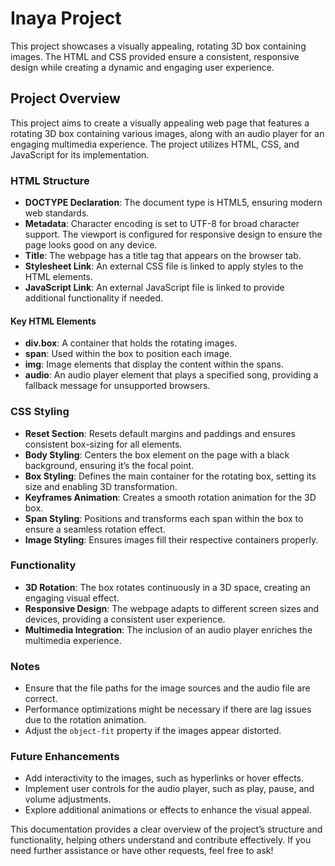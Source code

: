 # Inaya Project

This project showcases a visually appealing, rotating 3D box containing images. The HTML and CSS provided ensure a consistent, responsive design while creating a dynamic and engaging user experience.

## Project Overview

This project aims to create a visually appealing web page that features a rotating 3D box containing various images, along with an audio player for an engaging multimedia experience. The project utilizes HTML, CSS, and JavaScript for its implementation.

### HTML Structure

- **DOCTYPE Declaration**: The document type is HTML5, ensuring modern web standards.
- **Metadata**: Character encoding is set to UTF-8 for broad character support. The viewport is configured for responsive design to ensure the page looks good on any device.
- **Title**: The webpage has a title tag that appears on the browser tab.
- **Stylesheet Link**: An external CSS file is linked to apply styles to the HTML elements.
- **JavaScript Link**: An external JavaScript file is linked to provide additional functionality if needed.

#### Key HTML Elements

- **div.box**: A container that holds the rotating images.
- **span**: Used within the box to position each image.
- **img**: Image elements that display the content within the spans.
- **audio**: An audio player element that plays a specified song, providing a fallback message for unsupported browsers.

### CSS Styling

- **Reset Section**: Resets default margins and paddings and ensures consistent box-sizing for all elements.
- **Body Styling**: Centers the box element on the page with a black background, ensuring it’s the focal point.
- **Box Styling**: Defines the main container for the rotating box, setting its size and enabling 3D transformation.
- **Keyframes Animation**: Creates a smooth rotation animation for the 3D box.
- **Span Styling**: Positions and transforms each span within the box to ensure a seamless rotation effect.
- **Image Styling**: Ensures images fill their respective containers properly.

### Functionality

- **3D Rotation**: The box rotates continuously in a 3D space, creating an engaging visual effect.
- **Responsive Design**: The webpage adapts to different screen sizes and devices, providing a consistent user experience.
- **Multimedia Integration**: The inclusion of an audio player enriches the multimedia experience.

### Notes

- Ensure that the file paths for the image sources and the audio file are correct.
- Performance optimizations might be necessary if there are lag issues due to the rotation animation.
- Adjust the `object-fit` property if the images appear distorted.

### Future Enhancements

- Add interactivity to the images, such as hyperlinks or hover effects.
- Implement user controls for the audio player, such as play, pause, and volume adjustments.
- Explore additional animations or effects to enhance the visual appeal.

This documentation provides a clear overview of the project’s structure and functionality, helping others understand and contribute effectively. If you need further assistance or have other requests, feel free to ask!
